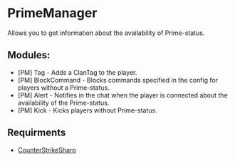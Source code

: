 # PrimeManager
Allows you to get information about the availability of Prime-status.

## Modules:
- [PM] Tag - Adds a ClanTag to the player.
- [PM] BlockCommand - Blocks commands specified in the config for players without a Prime-status.
- [PM] Alert - Notifies in the chat when the player is connected about the availability of the Prime-status.
- [PM] Kick - Kicks players without Prime-status.

## Requirments
- [CounterStrikeSharp](https://github.com/roflmuffin/CounterStrikeSharp/)
